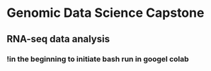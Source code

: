 # Genomic Data Science Capstone 
## RNA-seq data analysis
### !in the beginning to initiate bash run in googel colab
